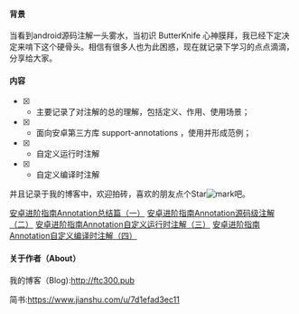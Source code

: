 #### 背景
当看到android源码注解一头雾水，当初识 ButterKnife 心神膜拜，我已经下定决定来啃下这个硬骨头。相信有很多人也为此困惑，现在就记录下学习的点点滴滴，分享给大家。
#### 内容
- [x] - 主要记录了对注解的总的理解，包括定义、作用、使用场景；
- [x] - 面向安卓第三方库 support-annotations ，使用并形成范例；
- [x] - 自定义运行时注解
- [x] - 自定义编译时注解

并且记录于我的博客中，欢迎拍砖，喜欢的朋友点个Star![mark](http://p9zfbayl1.bkt.clouddn.com/blog/180913/h75DaHh9mF.png?imageslim)吧。

[安卓进阶指南Annotation总结篇（一）](http://ftc300.pub/2018/07/04/annotation0/)
[安卓进阶指南Annotation源码级注解（二）](http://ftc300.pub/2018/07/04/annotation1/)
[安卓进阶指南Annotation自定义运行时注解（三）](http://ftc300.pub/2018/07/04/annotation2/)
[安卓进阶指南Annotation自定义编译时注解（四）](http://ftc300.pub/2018/07/04/annotation3/)

#### 关于作者（About）
我的博客（Blog):http://ftc300.pub

简书:https://www.jianshu.com/u/7d1efad3ec11
